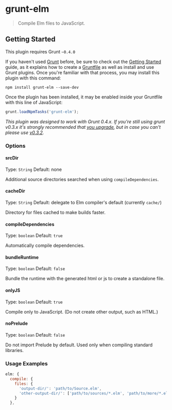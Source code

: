 # grunt-elm
> Compile Elm files to JavaScript.

## Getting Started

This plugin requires Grunt `~0.4.0`

If you haven't used [Grunt](http://gruntjs.com/) before, be sure to check out the [Getting Started](http://gruntjs.com/getting-started) guide, as it explains how to create a [Gruntfile](http://gruntjs.com/sample-gruntfile) as well as install and use Grunt plugins. Once you're familiar with that process, you may install this plugin with this command:

```shell
npm install grunt-elm --save-dev
```

Once the plugin has been installed, it may be enabled inside your Gruntfile with this line of JavaScript:

```js
grunt.loadNpmTasks('grunt-elm');
```

*This plugin was designed to work with Grunt 0.4.x. If you're still using grunt v0.3.x it's strongly recommended that [you upgrade](http://gruntjs.com/upgrading-from-0.3-to-0.4), but in case you can't please use [v0.3.2](https://github.com/gruntjs/grunt-contrib-coffee/tree/grunt-0.3-stable).*

### Options

#### srcDir
Type: `String`
Default: none

Additional source directories searched when using `compileDependencies`.

#### cacheDir
Type: `String`
Default: delegate to Elm compiler's default (currently `cache/`)

Directory for files cached to make builds faster.

#### compileDependencies
Type: `boolean`
Default: `true`

Automatically compile dependencies.

#### bundleRuntime
Type: `boolean`
Default: `false`

Bundle the runtime with the generated html or js to create a standalone file.

#### onlyJS
Type: `boolean`
Default: `true`

Compile only to JavaScript. (Do not create other output, such as HTML.)

#### noPrelude
Type: `boolean`
Default: `false`

Do not import Prelude by default. Used only when compiling standard libraries.

### Usage Examples

```js
elm: {
  compile: {
    files: {
      'output-dir/': 'path/to/Source.elm',
      'other-output-dir/': ['path/to/sources/*.elm', 'path/to/more/*.elm']
    }
  },
```